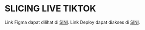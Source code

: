 # SLICING LIVE TIKTOK

Link Figma dapat dilihat di [SINI](https://s.id/SlicingADM).
Link Deploy dapat diakses di [SINI](https://go-out-2.netlify.app/).
